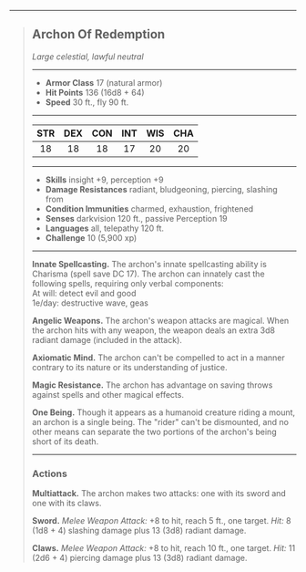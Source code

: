 ***
> ## Archon Of Redemption
> *Large celestial, lawful neutral*
> 
> ***
> 
> - **Armor Class** 17 (natural armor)
> - **Hit Points** 136 (16d8 + 64)
> - **Speed** 30 ft., fly 90 ft.
> 
> ***
> 
> |STR|DEX|CON|INT|WIS|CHA|
> |:---:|:---:|:---:|:---:|:---:|:---:|
> |18|18|18|17|20|20|
> 
> ***
> 
> - **Skills** insight +9, perception +9
> - **Damage Resistances** radiant, bludgeoning, piercing, slashing from
> - **Condition Immunities** charmed, exhaustion, frightened
> - **Senses** darkvision 120 ft., passive Perception 19
> - **Languages** all, telepathy 120 ft.
> - **Challenge** 10 (5,900 xp)
> 
> ***
> 
> **Innate Spellcasting.** The archon's innate spellcasting ability is Charisma (spell save DC 17). The archon can innately cast the following spells, requiring only verbal components:  
> At will: detect evil and good  
> 1e/day: destructive wave, geas
> 
> **Angelic Weapons.** The archon's weapon attacks are magical. When the archon hits with any weapon, the weapon deals an extra 3d8 radiant damage (included in the attack).
> 
> **Axiomatic Mind.** The archon can't be compelled to act in a manner contrary to its nature or its understanding of justice.
> 
> **Magic Resistance.** The archon has advantage on saving throws against spells and other magical effects.
> 
> **One Being.** Though it appears as a humanoid creature riding a mount, an archon is a single being. The "rider" can't be dismounted, and no other means can separate the two portions of the archon's being short of its death.
> 
> ***
> 
> ### Actions
> **Multiattack.** The archon makes two attacks: one with its sword and one with its claws.
> 
> **Sword.** *Melee Weapon Attack:* +8 to hit, reach 5 ft., one target. *Hit:* 8 (1d8 + 4) slashing damage plus 13 (3d8) radiant damage.
> 
> **Claws.** *Melee Weapon Attack:* +8 to hit, reach 10 ft., one target. *Hit:* 11 (2d6 + 4) piercing damage plus 13 (3d8) radiant damage.